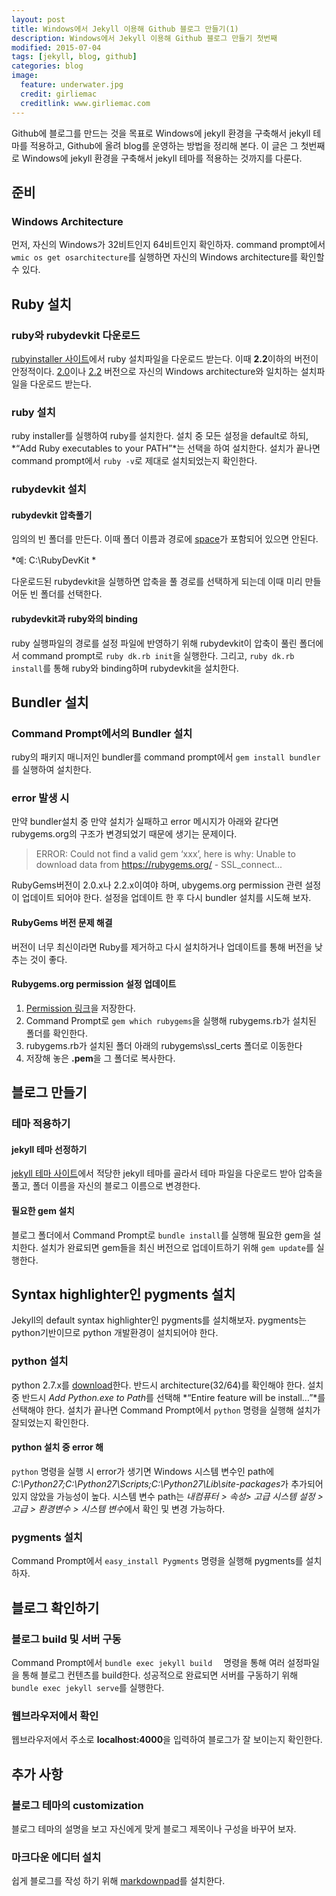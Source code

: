 ```yaml
---
layout: post
title: Windows에서 Jekyll 이용해 Github 블로그 만들기(1)
description: Windows에서 Jekyll 이용해 Github 블로그 만들기 첫번째 
modified: 2015-07-04
tags: [jekyll, blog, github]
categories: blog
image:
  feature: underwater.jpg
  credit: girliemac
  creditlink: www.girliemac.com
---
```

Github에 블로그를 만드는 것을 목표로 Windows에 jekyll 환경을 구축해서 jekyll 테마를 적용하고, Github에 올려 blog를 운영하는 방법을 정리해 본다. 이 글은 그 첫번째로 Windows에 jekyll 환경을 구축해서 jekyll 테마를 적용하는 것까지를 다룬다. 


## 준비

### Windows Architecture
먼저, 자신의 Windows가 32비트인지 64비트인지 확인하자. command prompt에서 `wmic os get osarchitecture`를 실행하면 자신의 Windows architecture를 확인할 수 있다. 


## Ruby 설치

### ruby와 rubydevkit 다운로드

[rubyinstaller 사이트](http://rubyinstaller.org/downloads/)에서 ruby 설치파일을 다운로드 받는다. 이때 **2.2**이하의 버전이 안정적이다. <u>2.0</u>이나 <u>2.2</u> 버전으로 자신의 Windows architecture와 일치하는 설치파일을 다운로드 받는다. 

### ruby 설치
ruby installer를 실행하여 ruby를 설치한다. 설치 중 모든 설정을 default로 하되, *“Add Ruby executables to your PATH”*는 선택을 하여 설치한다. 
설치가 끝나면 command prompt에서 `ruby -v`로 제대로 설치되었는지 확인한다. 

### rubydevkit 설치

#### rubydevkit 압축풀기
임의의 빈 폴더를 만든다. 이때 폴더 이름과 경로에 <u>space</u>가 포함되어 있으면 안된다. 

*예: C:\RubyDevKit *

다운로드된 rubydevkit을 실행하면 압축을 풀 경로를 선택하게 되는데 이때 미리 만들어둔 빈 폴더를 선택한다. 

#### rubydevkit과 ruby와의 binding
ruby 실행파일의 경로를 설정 파일에 반영하기 위해 rubydevkit이 압축이 풀린 폴더에서 command prompt로 `ruby dk.rb init`을 실행한다. 그리고, `ruby dk.rb install`를 통해 ruby와 binding하며 rubydevkit을 설치한다.  


## Bundler 설치

### Command Prompt에서의 Bundler 설치

ruby의 패키지 매니저인 bundler를 command prompt에서 `gem install bundler`를 실행하여 설치한다. 

### error 발생 시 
만약 bundler설치 중 만약 설치가 실패하고 error 메시지가 아래와 같다면  rubygems.org의 구조가 변경되었기 때문에 생기는 문제이다. 
> ERROR: Could not find a valid gem ‘xxx’, here is why: Unable to download data from https://rubygems.org/ - SSL_connect...

RubyGems버전이 2.0.x나 2.2.x이여야 하며, ubygems.org permission 관련 설정이 업데이트 되어야 한다. 설정을 업데이트 한 후 다시 bundler 설치를 시도해 보자. 
#### RubyGems 버전 문제 해결 
버전이 너무 최신이라면 Ruby를 제거하고 다시 설치하거나 업데이트를 통해 버전을 낮추는 것이 좋다.

#### Rubygems.org permission 설정 업데이트
1. [Permission 링크](https://raw.githubusercontent.com/rubygems/rubygems/master/lib/rubygems/ssl_certs/AddTrustExternalCARoot-2048.pem)을 저장한다.  
2. Command Prompt로 `gem which rubygems`을 실행해 rubygems.rb가 설치된 폴더를 확인한다. 
3. rubygems.rb가 설치된 폴더 아래의 rubygems\ssl_certs 폴더로 이동한다 
4. 저장해 놓은 **.pem**을 그 폴더로 복사한다. 


## 블로그 만들기

### 테마 적용하기 

#### jekyll 테마 선정하기 

[jekyll 테마 사이트](http://jekyllthemes.org/)에서 적당한 jekyll 테마를 골라서 테마 파일을 다운로드 받아 압축을 풀고, 폴더 이름을 자신의 블로그 이름으로 변경한다. 

#### 필요한 gem 설치

블로그 폴더에서 Command Prompt로 `bundle install`를 실행해 필요한 gem을 설치한다. 설치가 완료되면 gem들을 최신 버전으로 업데이트하기 위해 `gem update`를 실행한다. 


## Syntax highlighter인  pygments 설치 
Jekyll의 default syntax highlighter인 pygments를 설치해보자. pygments는 python기반이므로 python 개발환경이 설치되어야 한다. 

### python 설치
python 2.7.x를 [download](https://www.python.org/downloads/windows/)한다. 반드시 architecture(32/64)를 확인해야 한다. 설치 중 반드시 *Add Python.exe to Path*를 선택해 *“Entire feature will be install…”*를 선택해야 한다. 설치가 끝나면 Command Prompt에서 `python` 명령을 실행해 설치가 잘되었는지 확인한다. 

#### python 설치 중 error 해
`python` 명령을 실행 시 error가 생기면 Windows 시스템 변수인 path에 *C:\Python27;C:\Python27\Scripts;C:\Python27\Lib\site-packages*가 추가되어 있지 않았을 가능성이 높다. 시스템 변수 path는 *내컴퓨터 > 속성> 고급 시스템 설정 > 고급 > 환경변수 > 시스템 변수*에서 확인 및 변경 가능하다. 

### pygments 설치
Command Prompt에서 `easy_install Pygments` 명령을 실행해 pygments를 설치하자. 


## 블로그 확인하기

### 블로그 build 및 서버 구동

Command Prompt에서 `bundle exec jekyll build  ` 명령을 통해 여러 설정파일을 통해 블로그 컨텐츠를 build한다. 성공적으로 완료되면 서버를 구동하기 위해 `bundle exec jekyll serve`를 실행한다. 

### 웹브라우저에서 확인
웹브라우저에서 주소로 **localhost:4000**을 입력하여 블로그가 잘 보이는지 확인한다. 


## 추가 사항

### 블로그 테마의 customization
블로그 테마의 설명을 보고 자신에게 맞게 블로그 제목이나 구성을 바꾸어 보자.

### 마크다운 에디터 설치 
쉽게 블로그를 작성 하기 위해 [markdownpad](http://markdownpad.com/download.html)를 설치한다. 

